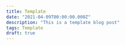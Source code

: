 ```yaml
---
title: Template
date: "2021-04-09T00:00:00.000Z"
description: "This is a template blog post"
tags: Template
draft: true
---
```


